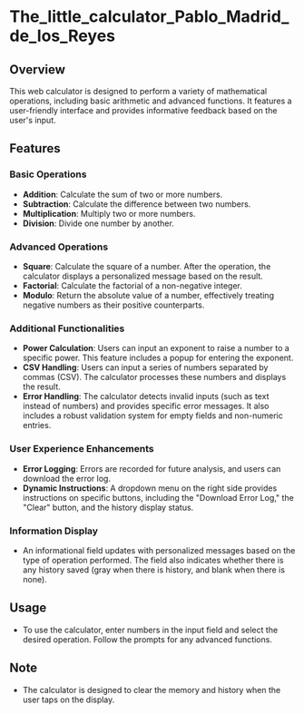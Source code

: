 # The_little_calculator_Pablo_Madrid_de_los_Reyes



## Overview
This web calculator is designed to perform a variety of mathematical operations, including basic arithmetic and advanced functions. It features a user-friendly interface and provides informative feedback based on the user's input.

## Features

### Basic Operations
- **Addition**: Calculate the sum of two or more numbers.
- **Subtraction**: Calculate the difference between two numbers.
- **Multiplication**: Multiply two or more numbers.
- **Division**: Divide one number by another.

### Advanced Operations
- **Square**: Calculate the square of a number. After the operation, the calculator displays a personalized message based on the result.
- **Factorial**: Calculate the factorial of a non-negative integer.
- **Modulo**: Return the absolute value of a number, effectively treating negative numbers as their positive counterparts.

### Additional Functionalities
- **Power Calculation**: Users can input an exponent to raise a number to a specific power. This feature includes a popup for entering the exponent.
- **CSV Handling**: Users can input a series of numbers separated by commas (CSV). The calculator processes these numbers and displays the result.
- **Error Handling**: The calculator detects invalid inputs (such as text instead of numbers) and provides specific error messages. It also includes a robust validation system for empty fields and non-numeric entries.

### User Experience Enhancements
- **Error Logging**: Errors are recorded for future analysis, and users can download the error log.
- **Dynamic Instructions**: A dropdown menu on the right side provides instructions on specific buttons, including the "Download Error Log," the "Clear" button, and the history display status.

### Information Display
- An informational field updates with personalized messages based on the type of operation performed. The field also indicates whether there is any history saved (gray when there is history, and blank when there is none).

## Usage
- To use the calculator, enter numbers in the input field and select the desired operation. Follow the prompts for any advanced functions. 

## Note
- The calculator is designed to clear the memory and history when the user taps on the display.
